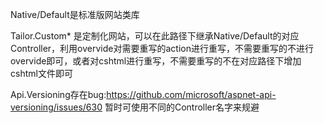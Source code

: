 Native/Default是标准版网站类库

Tailor.Custom* 是定制化网站，可以在此路径下继承Native/Default的对应Controller，利用overvide对需要重写的action进行重写，不需要重写的不进行overvide即可，或者对cshtml进行重写，不需要重写的不在对应路径下增加cshtml文件即可

Api.Versioning存在bug:https://github.com/microsoft/aspnet-api-versioning/issues/630 暂时可使用不同的Controller名字来规避

